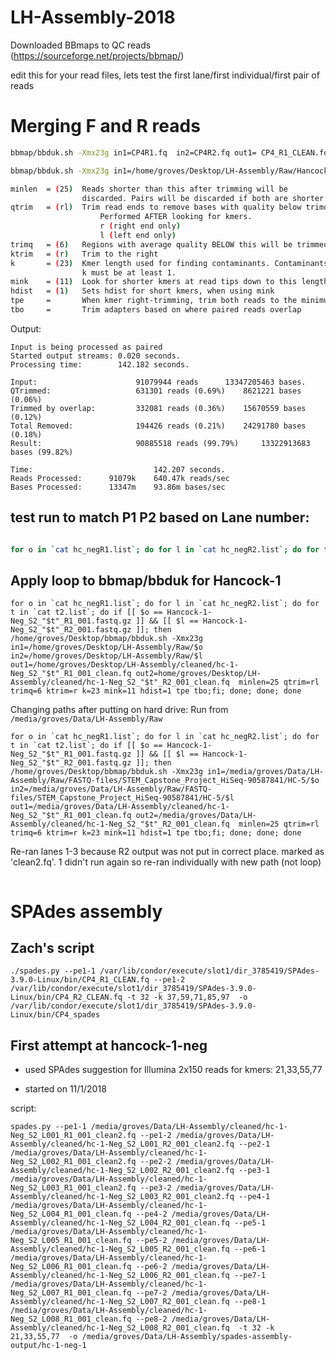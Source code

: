 # LH-Assembly-2018

Downloaded BBmaps to QC reads (https://sourceforge.net/projects/bbmap/)

edit this for your read files, lets test the first lane/first individual/first pair of reads

# Merging F and R reads

```bash
bbmap/bbduk.sh -Xmx23g in1=CP4R1.fq  in2=CP4R2.fq out1= CP4_R1_CLEAN.fq out2= CP4_R2_CLEAN.fq minlen= 25 qtrim= rl trimq= 6 ktrim=r k= 23 mink= 11 hdist= 1 tpe tbo 
```

```bash
bbmap/bbduk.sh -Xmx23g in1=/home/groves/Desktop/LH-Assembly/Raw/Hancock-1-Neg_S2_L001_R1_001.fastq.gz in2=/home/groves/Desktop/LH-Assembly/Raw/Hancock-1-Neg_S2_L001_R2_001.fastq.gz out1=/home/groves/Desktop/LH-Assembly/cleaned/hc-1-Neg_S2_L001_R1_001_clean.fq out2=home/groves/Desktop/LH-Assembly/cleaned/hc-1-Neg_S2_L001_R2_001_clean.fq  minlen=25 qtrim=rl trimq=6 ktrim=r k=23 mink=11 hdist=1 tpe tbo
```

```bash
minlen  = (25)  Reads shorter than this after trimming will be 
                discarded. Pairs will be discarded if both are shorter.
qtrim   = (rl)  Trim read ends to remove bases with quality below trimq.
                    Performed AFTER looking for kmers.
                    r (right end only) 
                    l (left end only)
trimq   = (6)   Regions with average quality BELOW this will be trimmed.
ktrim   = (r)   Trim to the right
k       = (23)  Kmer length used for finding contaminants. Contaminants shorter than k will not be found. 
                k must be at least 1.
mink    = (11)  Look for shorter kmers at read tips down to this length, when k-trimming or masking.
hdist   = (1)   Sets hdist for short kmers, when using mink
tpe     =       When kmer right-trimming, trim both reads to the minimum length of either
tbo     =       Trim adapters based on where paired reads overlap
```
Output:
```
Input is being processed as paired
Started output streams:	0.020 seconds.
Processing time:   		142.182 seconds.

Input:                  	91079944 reads 		13347205463 bases.
QTrimmed:               	631301 reads (0.69%) 	8621221 bases (0.06%)
Trimmed by overlap:     	332081 reads (0.36%) 	15670559 bases (0.12%)
Total Removed:          	194426 reads (0.21%) 	24291780 bases (0.18%)
Result:                 	90885518 reads (99.79%) 	13322913683 bases (99.82%)

Time:                         	142.207 seconds.
Reads Processed:      91079k 	640.47k reads/sec
Bases Processed:      13347m 	93.86m bases/sec
```

## test run to match P1 P2 based on Lane number:

```bash

for o in `cat hc_negR1.list`; do for l in `cat hc_negR2.list`; do for t in `cat t2.list`; do if [[ $o == Hancock-1-Neg_S2_"$t"_R1_001.fastq.gz ]] && [[ $l == Hancock-1-Neg_S2_"$t"_R2_001.fastq.gz ]]; then echo $o $l;fi; done; done; done
```

## Apply loop to bbmap/bbduk for Hancock-1

```
for o in `cat hc_negR1.list`; do for l in `cat hc_negR2.list`; do for t in `cat t2.list`; do if [[ $o == Hancock-1-Neg_S2_"$t"_R1_001.fastq.gz ]] && [[ $l == Hancock-1-Neg_S2_"$t"_R2_001.fastq.gz ]]; then /home/groves/Desktop/bbmap/bbduk.sh -Xmx23g in1=/home/groves/Desktop/LH-Assembly/Raw/$o in2=/home/groves/Desktop/LH-Assembly/Raw/$l out1=/home/groves/Desktop/LH-Assembly/cleaned/hc-1-Neg_S2_"$t"_R1_001_clean.fq out2=home/groves/Desktop/LH-Assembly/cleaned/hc-1-Neg_S2_"$t"_R2_001_clean.fq  minlen=25 qtrim=rl trimq=6 ktrim=r k=23 mink=11 hdist=1 tpe tbo;fi; done; done; done
```
Changing paths after putting on hard drive:
Run from `/media/groves/Data/LH-Assembly/Raw`

```
for o in `cat hc_negR1.list`; do for l in `cat hc_negR2.list`; do for t in `cat t2.list`; do if [[ $o == Hancock-1-Neg_S2_"$t"_R1_001.fastq.gz ]] && [[ $l == Hancock-1-Neg_S2_"$t"_R2_001.fastq.gz ]]; then /home/groves/Desktop/bbmap/bbduk.sh -Xmx23g in1=/media/groves/Data/LH-Assembly/Raw/FASTQ-files/STEM_Capstone_Project_HiSeq-90587841/HC-5/$o in2=/media/groves/Data/LH-Assembly/Raw/FASTQ-files/STEM_Capstone_Project_HiSeq-90587841/HC-5/$l out1=/media/groves/Data/LH-Assembly/cleaned/hc-1-Neg_S2_"$t"_R1_001_clean.fq out2=/media/groves/Data/LH-Assembly/cleaned/hc-1-Neg_S2_"$t"_R2_001_clean.fq  minlen=25 qtrim=rl trimq=6 ktrim=r k=23 mink=11 hdist=1 tpe tbo;fi; done; done; done
```

Re-ran lanes 1-3 because R2 output was not put in correct place. marked as 'clean2.fq'. 1 didn't run again so re-ran individually with new path (not loop)
```/home/groves/Desktop/bbmap/bbduk.sh -Xmx23g in1=/media/groves/Data/LH-Assembly/Raw/FASTQ-files/STEM_Capstone_Project_HiSeq-90587841/HC-5/Hancock-1-Neg_S2_L001_R1_001.fastq.gz in2=/media/groves/Data/LH-Assembly/Raw/FASTQ-files/STEM_Capstone_Project_HiSeq-90587841/HC-5/Hancock-1-Neg_S2_L001_R2_001.fastq.gz out1=/media/groves/Data/LH-Assembly/cleaned/hc-1-Neg_S2_L001_R1_001_clean3.fq out2=/media/groves/Data/LH-Assembly/cleaned/hc-1-Neg_S2_L001_R2_001_clean3.fq  minlen=25 qtrim=rl trimq=6 ktrim=r k=23 mink=11 hdist=1 tpe tbo
```


# SPAdes assembly

## Zach's script
```
./spades.py --pe1-1 /var/lib/condor/execute/slot1/dir_3785419/SPAdes-3.9.0-Linux/bin/CP4_R1_CLEAN.fq --pe1-2 /var/lib/condor/execute/slot1/dir_3785419/SPAdes-3.9.0-Linux/bin/CP4_R2_CLEAN.fq -t 32 -k 37,59,71,85,97  -o /var/lib/condor/execute/slot1/dir_3785419/SPAdes-3.9.0-Linux/bin/CP4_spades
```

## First attempt at hancock-1-neg

* used SPAdes suggestion for Illumina 2x150 reads for kmers: 21,33,55,77

* started on 11/1/2018

script:
```
spades.py --pe1-1 /media/groves/Data/LH-Assembly/cleaned/hc-1-Neg_S2_L001_R1_001_clean2.fq --pe1-2 /media/groves/Data/LH-Assembly/cleaned/hc-1-Neg_S2_L001_R2_001_clean2.fq --pe2-1 /media/groves/Data/LH-Assembly/cleaned/hc-1-Neg_S2_L002_R1_001_clean2.fq --pe2-2 /media/groves/Data/LH-Assembly/cleaned/hc-1-Neg_S2_L002_R2_001_clean2.fq --pe3-1 /media/groves/Data/LH-Assembly/cleaned/hc-1-Neg_S2_L003_R1_001_clean2.fq --pe3-2 /media/groves/Data/LH-Assembly/cleaned/hc-1-Neg_S2_L003_R2_001_clean2.fq --pe4-1 /media/groves/Data/LH-Assembly/cleaned/hc-1-Neg_S2_L004_R1_001_clean.fq --pe4-2 /media/groves/Data/LH-Assembly/cleaned/hc-1-Neg_S2_L004_R2_001_clean.fq --pe5-1 /media/groves/Data/LH-Assembly/cleaned/hc-1-Neg_S2_L005_R1_001_clean.fq --pe5-2 /media/groves/Data/LH-Assembly/cleaned/hc-1-Neg_S2_L005_R2_001_clean.fq --pe6-1 /media/groves/Data/LH-Assembly/cleaned/hc-1-Neg_S2_L006_R1_001_clean.fq --pe6-2 /media/groves/Data/LH-Assembly/cleaned/hc-1-Neg_S2_L006_R2_001_clean.fq --pe7-1 /media/groves/Data/LH-Assembly/cleaned/hc-1-Neg_S2_L007_R1_001_clean.fq --pe7-2 /media/groves/Data/LH-Assembly/cleaned/hc-1-Neg_S2_L007_R2_001_clean.fq --pe8-1 /media/groves/Data/LH-Assembly/cleaned/hc-1-Neg_S2_L008_R1_001_clean.fq --pe8-2 /media/groves/Data/LH-Assembly/cleaned/hc-1-Neg_S2_L008_R2_001_clean.fq  -t 32 -k 21,33,55,77  -o /media/groves/Data/LH-Assembly/spades-assembly-output/hc-1-neg-1
```


